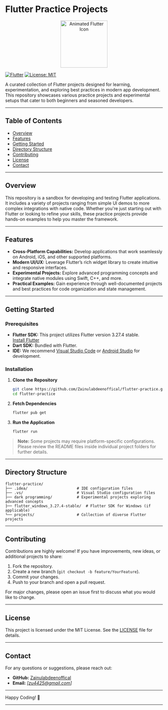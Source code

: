 
# Flutter Practice Projects
<!-- Animated Flutter Icon GIF --> <p align="center"> <img src="https://github.com/orestesgaolin/animated_flutter_logo/raw/master/animation.gif" alt="Animated Flutter Icon" height="150"> </p>
[![Flutter](https://img.shields.io/badge/Flutter-3.27.4%20Stable-blue?logo=flutter)](https://flutter.dev) [![License: MIT](https://img.shields.io/badge/License-MIT-yellow.svg)](LICENSE)

A curated collection of Flutter projects designed for learning, experimentation, and exploring best practices in modern app development. This repository showcases various practice projects and experimental setups that cater to both beginners and seasoned developers.

---

## Table of Contents

- [Overview](#overview)
- [Features](#features)
- [Getting Started](#getting-started)
- [Directory Structure](#directory-structure)
- [Contributing](#contributing)
- [License](#license)
- [Contact](#contact)

---

## Overview

This repository is a sandbox for developing and testing Flutter applications. It includes a variety of projects ranging from simple UI demos to more complex integrations with native code. Whether you're just starting out with Flutter or looking to refine your skills, these practice projects provide hands-on examples to help you master the framework.

---

## Features

- **Cross-Platform Capabilities:** Develop applications that work seamlessly on Android, iOS, and other supported platforms.
- **Modern UI/UX:** Leverage Flutter’s rich widget library to create intuitive and responsive interfaces.
- **Experimental Projects:** Explore advanced programming concepts and integrate native modules using Swift, C++, and more.
- **Practical Examples:** Gain experience through well-documented projects and best practices for code organization and state management.

---

## Getting Started

### Prerequisites

- **Flutter SDK:** This project utilizes Flutter version 3.27.4 stable.  
  [Install Flutter](https://flutter.dev/docs/get-started/install)
- **Dart SDK:** Bundled with Flutter.
- **IDE:** We recommend [Visual Studio Code](https://code.visualstudio.com/) or [Android Studio](https://developer.android.com/studio) for development.

### Installation

1. **Clone the Repository**
   ```bash
   git clone https://github.com/Zainulabdeenoffical/flutter-practice.git
   cd flutter-practice
   ```

2. **Fetch Dependencies**
   ```bash
   flutter pub get
   ```

3. **Run the Application**
   ```bash
   flutter run
   ```
   
> **Note:** Some projects may require platform-specific configurations. Please review the README files inside individual project folders for further details.

---

## Directory Structure

```plaintext
flutter-practice/
├── .idea/                      # IDE configuration files
├── .vs/                        # Visual Studio configuration files
├── dark programming/           # Experimental projects exploring advanced concepts
├── flutter_windows_3.27.4-stable/  # Flutter SDK for Windows (if applicable)
└── projects/                   # Collection of diverse Flutter projects
```

---

## Contributing

Contributions are highly welcome! If you have improvements, new ideas, or additional projects to share:

1. Fork the repository.
2. Create a new branch (`git checkout -b feature/YourFeature`).
3. Commit your changes.
4. Push to your branch and open a pull request.

For major changes, please open an issue first to discuss what you would like to change.

---

## License

This project is licensed under the MIT License. See the [LICENSE](LICENSE) file for details.

---

## Contact

For any questions or suggestions, please reach out:

- **GitHub:** [Zainulabdeenoffical](https://github.com/Zainulabdeenoffical)
- **Email:** *[zu4425@gmail.com]*

---

Happy Coding! 🚀

---


